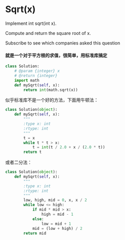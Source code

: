 # Sqrt(x)
Implement int sqrt(int x).

Compute and return the square root of x.

Subscribe to see which companies asked this question

#### 就是一个对于平方根的求值，很简单，用标准库搞定


```python
class Solution:
    # @param {integer} x
    # @return {integer}
    import math
    def mySqrt(self, x):
        return int(math.sqrt(x))
```

似乎标准库不是一个好的方法，下面用牛顿法：

```python
class Solution(object):
    def mySqrt(self, x):
        """
        :type x: int
        :rtype: int
        """
        t = x
        while t * t > x:
            t = int(t / 2.0 + x / (2.0 * t))
        return t
```

或者二分法：

```python
class Solution(object):
    def mySqrt(self, x):
        """
        :type x: int
        :rtype: int
        """
        low, high, mid = 0, x, x / 2
        while low <= high:
            if mid * mid > x:
                high = mid - 1
            else:
                low = mid + 1
            mid = (low + high) / 2
        return mid
```
